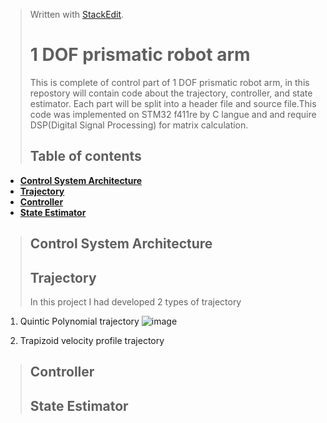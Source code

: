 > Written with [StackEdit](https://stackedit.io/).
> # 1 DOF prismatic robot arm
> This is complete of control part of 1 DOF prismatic robot arm, in this repostory will contain code  about the trajectory, controller, and state estimator. Each part will be split into a header file and source file.This code was implemented on STM32 f411re by C langue and and require DSP(Digital Signal Processing) for matrix calculation.
> ## Table of contents
 - [**Control System Architecture**](#Control-System-Architecture)
 - [**Trajectory**](#Trajectory)
 - [**Controller**](#Controller)
 - [**State Estimator**](#State-Estimator)
> ## Control System Architecture
> ## Trajectory
> In this project I had developed 2 types of trajectory 
> 
 1. Quintic Polynomial trajectory
   ![image](https://github.com/TanawatPawanta/1_DOF_prismatic_control/assets/83177015/b501ef99-1cc7-48c1-9f6e-91ac8eaa5505)

 2. Trapizoid velocity profile trajectory

> ## Controller
> ## State Estimator

